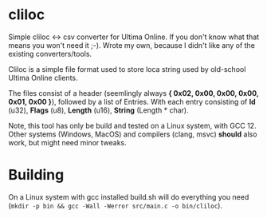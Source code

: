# cliloc
Simple cliloc &lt;-> csv converter for Ultima Online. If you don't know what that means you won't need it ;-). Wrote my own, because I didn't like any of the existing converters/tools.

Cliloc is a simple file format used to store loca string used by old-school Ultima Online clients.

The files consist of a header (seemlingly always **{ 0x02, 0x00, 0x00, 0x00, 0x01, 0x00 }**), followed by a list of Entries. With each entry consisting of **Id** (u32), **Flags** (u8), **Length** (u16), **String** (Length * char). 

Note, this tool has only be build and tested on a Linux system, with GCC 12. Other systems (Windows, MacOS) and compilers (clang, msvc) **should** also work, but might need minor tweaks.

# Building

On a Linux system with gcc installed build.sh will do everything you need (``mkdir -p bin && gcc -Wall -Werror src/main.c -o bin/cliloc``).
